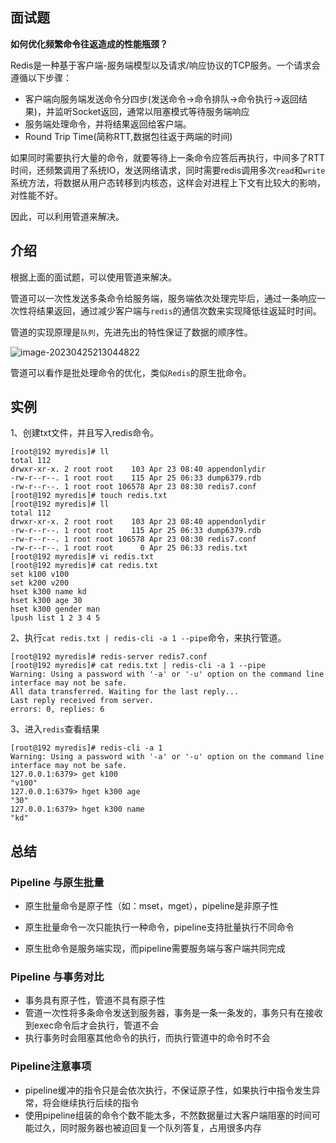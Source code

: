 ## 面试题

**如何优化频繁命令往返造成的性能瓶颈？**

Redis是一种基于客户端-服务端模型以及请求/响应协议的TCP服务。一个请求会遵循以下步骤：

- 客户端向服务端发送命令分四步(发送命令→命令排队→命令执行→返回结果)，并监听Socket返回，通常以阻塞模式等待服务端响应
- 服务端处理命令，并将结果返回给客户端。
- Round Trip Time(简称RTT,数据包往返于两端的时间)

如果同时需要执行大量的命令，就要等待上一条命令应答后再执行，中间多了RTT时间，还频繁调用了系统IO，发送网络请求，同时需要redis调用多次`read`和`write`系统方法，将数据从用户态转移到内核态，这样会对进程上下文有比较大的影响，对性能不好。

因此，可以利用管道来解决。

## 介绍

根据上面的面试题，可以使用管道来解决。

管道可以一次性发送多条命令给服务端，服务端依次处理完毕后，通过一条响应一次性将结果返回，通过减少客户端与`redis`的通信次数来实现降低往返延时时间。

管道的实现原理是`队列`，先进先出的特性保证了数据的顺序性。

![image-20230425213044822](C:\Users\kd\AppData\Roaming\Typora\typora-user-images\image-20230425213044822.png)

管道可以看作是批处理命令的优化，类似`Redis`的原生批命令。

## 实例

1、创建txt文件，并且写入redis命令。

```shell
[root@192 myredis]# ll
total 112
drwxr-xr-x. 2 root root    103 Apr 23 08:40 appendonlydir
-rw-r--r--. 1 root root    115 Apr 25 06:33 dump6379.rdb
-rw-r--r--. 1 root root 106578 Apr 23 08:30 redis7.conf
[root@192 myredis]# touch redis.txt
[root@192 myredis]# ll
total 112
drwxr-xr-x. 2 root root    103 Apr 23 08:40 appendonlydir
-rw-r--r--. 1 root root    115 Apr 25 06:33 dump6379.rdb
-rw-r--r--. 1 root root 106578 Apr 23 08:30 redis7.conf
-rw-r--r--. 1 root root      0 Apr 25 06:33 redis.txt
[root@192 myredis]# vi redis.txt 
[root@192 myredis]# cat redis.txt 
set k100 v100
set k200 v200
hset k300 name kd
hset k300 age 30
hset k300 gender man
lpush list 1 2 3 4 5
```

2、执行`cat redis.txt | redis-cli -a 1 --pipe`命令，来执行管道。

```shell
[root@192 myredis]# redis-server redis7.conf 
[root@192 myredis]# cat redis.txt | redis-cli -a 1 --pipe
Warning: Using a password with '-a' or '-u' option on the command line interface may not be safe.
All data transferred. Waiting for the last reply...
Last reply received from server.
errors: 0, replies: 6
```

3、进入`redis`查看结果

```shell
[root@192 myredis]# redis-cli -a 1
Warning: Using a password with '-a' or '-u' option on the command line interface may not be safe.
127.0.0.1:6379> get k100
"v100"
127.0.0.1:6379> hget k300 age
"30"
127.0.0.1:6379> hget k300 name
"kd"
```

## 总结

### Pipeline 与原生批量

- 原生批量命令是原子性（如：mset，mget），pipeline是非原子性

- 原生批量命令一次只能执行一种命令，pipeline支持批量执行不同命令

- 原生批命令是服务端实现，而pipeline需要服务端与客户端共同完成

### Pipeline 与事务对比

- 事务具有原子性，管道不具有原子性
- 管道一次性将多条命令发送到服务器，事务是一条一条发的，事务只有在接收到exec命令后才会执行，管道不会
- 执行事务时会阻塞其他命令的执行，而执行管道中的命令时不会

### Pipeline注意事项

- pipeline缓冲的指令只是会依次执行，不保证原子性，如果执行中指令发生异常，将会继续执行后续的指令
- 使用pipeline组装的命令个数不能太多，不然数据量过大客户端阻塞的时间可能过久，同时服务器也被迫回复一个队列答复，占用很多内存
  